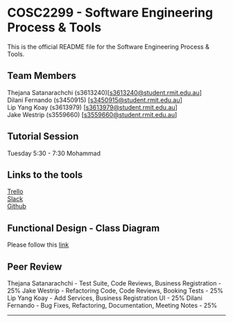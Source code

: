 # COSC2299 - Software Engineering Process & Tools

This is the official README file for the Software Engineering Process & Tools.

## Team Members
Thejana Satanarachchi (s3613240)[s3613240@student.rmit.edu.au]  
Dilani Fernando (s3450915) [s3450915@student.rmit.edu.au]  
Lip Yang Koay (s3613979) [s3613979@student.rmit.edu.au]  
Jake Westrip (s3559660) [s3559660@student.rmit.edu.au]

## Tutorial Session

Tuesday 5:30 - 7:30
Mohammad

## Links to the tools
[Trello](https://trello.com/b/dkapK4fY/se-process-tools)  
[Slack](https://seprocesstools.slack.com)  
[Github](https://github.com/thejanasatan/rmitseprocesstools)  

## Functional Design - Class Diagram
Please follow this [link](https://www.lucidchart.com/invitations/accept/d3e0a282-f72b-4b0a-8d4e-c1dd712b9e14)

## Peer Review
Thejana Satanarachchi - Test Suite, Code Reviews, Business Registration - 25%
Jake Westrip - Refactoring Code, Code Reviews, Booking Tests - 25%
Lip Yang Koay - Add Services, Business Registration UI - 25%
Dilani Fernando - Bug Fixes, Refactoring, Documentation, Meeting Notes - 25%

-----


